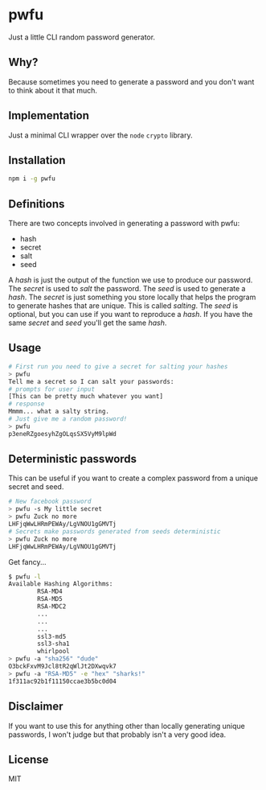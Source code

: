 # pwfu

Just a little CLI random password generator.

## Why?

Because sometimes you need to generate a password and you don't want to think about it that much.

## Implementation

Just a minimal CLI wrapper over the `node` `crypto` library.

## Installation

```bash
npm i -g pwfu
```

## Definitions

There are two concepts involved in generating a password with pwfu:
- hash
- secret
- salt
- seed

A *hash* is just the output of the function we use to produce our password.
The *secret* is used to *salt* the password.
The *seed* is used to generate a *hash*.
The *secret* is just something you store locally that helps the program to generate hashes that are unique. This is called *salting*.
The *seed* is optional, but you can use if you want to reproduce a *hash*. If you have the same *secret* and *seed* you'll get the same *hash*.

## Usage

```bash
# First run you need to give a secret for salting your hashes
> pwfu
Tell me a secret so I can salt your passwords:
# prompts for user input
[This can be pretty much whatever you want]
# response
Mmmm... what a salty string.
# Just give me a random password!
> pwfu
p3eneRZgoesyhZgOLqsSX5VyM9lpWd
```
## Deterministic passwords

This can be useful if you want to create a complex password from a unique secret and seed.

```bash
# New facebook password
> pwfu -s My little secret
> pwfu Zuck no more
LHFjqWwLHRmPEWAy/LgVNOU1gGMVTj
# Secrets make passwords generated from seeds deterministic
> pwfu Zuck no more
LHFjqWwLHRmPEWAy/LgVNOU1gGMVTj
```

Get fancy...
```bash
$ pwfu -l
Available Hashing Algorithms:
        RSA-MD4
        RSA-MD5
        RSA-MDC2
        ...
        ...
        ...
        ssl3-md5
        ssl3-sha1
        whirlpool
> pwfu -a "sha256" "dude"
O3bckFxvM9Jcl8tR2qWlJt2DXwqvk7
> pwfu -a "RSA-MD5" -e "hex" "sharks!"
1f311ac92b1f11150ccae3b5bc0d04
```

## Disclaimer

If you want to use this for anything other than locally generating unique passwords, I won't judge but that probably isn't a very good idea.

## License

MIT
